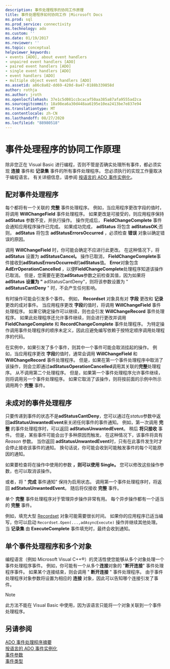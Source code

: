 ```yaml
---
description: 事件处理程序的协同工作原理
title: 事件处理程序如何协同工作 |Microsoft Docs
ms.prod: sql
ms.prod_service: connectivity
ms.technology: ado
ms.custom: ''
ms.date: 01/19/2017
ms.reviewer: ''
ms.topic: conceptual
helpviewer_keywords:
- events [ADO], about event handlers
- unpaired event handlers [ADO]
- paired event handlers [ADO]
- single event handlers [ADO]
- event handlers [ADO]
- multiple object event handlers [ADO]
ms.assetid: a86c8a02-dd69-420d-8a47-0188b339858d
author: rothja
ms.author: jroth
ms.openlocfilehash: 37e1c5d081ccbcacaf50aa385a87afa9555ad2ca
ms.sourcegitcommit: 18a98ea6a30d448aa6195e10ea2413be7e837e94
ms.translationtype: MT
ms.contentlocale: zh-CN
ms.lasthandoff: 08/27/2020
ms.locfileid: "88980518"
---
```

# <a name="how-event-handlers-work-together"></a>事件处理程序的协同工作原理
除非您正在 Visual Basic 进行编程，否则不管是否确实处理所有事件，都必须实现 **连接** 事件和 **记录集** 事件的所有事件处理程序。 您必须执行的实现工作量取决于编程语言。 有关详细信息，请参阅 [按语言的 ADO 事件实例化](./ado-event-instantiation-by-language.md)。  
  
## <a name="paired-event-handlers"></a>配对事件处理程序  
 每个都将有一个关联的 **完整** 事件处理程序。 例如，当应用程序更改字段的值时，将调用 **WillChangeField** 事件处理程序。 如果更改是可接受的，则应用程序保持 **adStatus** 参数不变，并执行操作。 操作完成后， **FieldChangeComplete** 事件会通知应用程序操作已完成。 如果成功完成， **adStatus** 将包含 **adStatusOK**;否则， **adStatus** 将包含 **adStatusErrorsOccurred** ，必须检查 **错误** 对象以确定错误的原因。  
  
 调用 **WillChangeField** 时，你可能会确定不应进行此更改。 在这种情况下，将 **adStatus** 设置为 **adStatusCancel。** 操作已取消， **FieldChangeComplete**事件接收到**adStatusErrorsOccurred**的**adStatus**值。 **Error**对象包含**AdErrOperationCancelled** ，以便**FieldChangeComplete**处理程序知道该操作已取消。 但是，您需要在更改**adStatus**参数之前检查其值，因为如果将**adStatus** **设置为 "** adStatusCantDeny"，则将该参数设置为 " **adStatusCantDeny** " 时，不会产生任何影响。  
  
 有时操作可能会引发多个事件。 例如， **Recordset** 对象具有对 **字段** 更改和 **记录** 更改的成对事件。 当应用程序更改 **字段**的值时，将调用 **WillChangeField** 事件处理程序。 如果它确定操作可以继续，则也会引发 **WillChangeRecord** 事件处理程序。 如果此处理程序还允许事件继续，则会进行更改并调用 **FieldChangeComplete** 和 **RecordChangeComplete** 事件处理程序。 为特定操作调用事件处理程序的顺序未定义，因此应避免编写依赖于按特定顺序调用处理程序的代码。  
  
 在实例中，如果引发了多个事件，则其中一个事件可能会取消挂起的操作。 例如，当应用程序更改 **字段**的值时，通常会调用 **WillChangeField** 和 **WillChangeRecord** 事件处理程序。 但是，如果在第一个事件处理程序中取消了该操作，则会立即通过**adStatusOperationCancelled**调用其关联的**完整**处理程序。 从不调用第二个处理程序。 但是，如果第一个事件处理程序允许事件继续，则将调用另一个事件处理程序。 如果它取消了该操作，则将按前面的示例中所示调用两个 **完整** 事件。  
  
## <a name="unpaired-event-handlers"></a>未成对的事件处理程序  
 只要传递到事件的状态不是**adStatusCantDeny**，您可以通过在*status*参数中返回**adStatusUnwantedEvent**来关闭任何事件的事件通知。 例如，第一次调用 **完整** 的事件处理程序时，可以返回 **adStatusUnwantedEvent**。 稍后 **将只接收** 事件。 但是，某些事件可能会出于多种原因而触发。 在这种情况下，该事件将具有 *Reason* 参数。 当你返回 **adStatusUnwantedEvent**时，只有在此事件发生时才会停止接收该事件的通知。 换句话说，你可能会收到可能触发事件的每个可能原因的通知。  
  
 如果要检查将在操作中使用的参数 **，则可以使用 Single。** 您可以修改这些操作参数，也可以取消该操作。  
  
 或者，将 " **完成** 事件通知" 保持为启用状态。 调用第一个事件处理程序时，将返回 **adStatusUnwantedEvent**。 随后将仅接收 **完整** 事件。  
  
 单个 **完整** 事件处理程序对于管理异步操作非常有用。 每个异步操作都有一个适当的 **完整** 事件。  
  
 例如，填充大型 [Recordset](../../reference/ado-api/recordset-object-ado.md) 对象可能需要很长时间。 如果你的应用程序已适当编写，你可以启动 `Recordset.Open(...,adAsyncExecute)` 操作并继续其他处理。 当 **记录集** 由 **ExecuteComplete** 事件填充时，最终会收到通知。  
  
## <a name="single-event-handlers-and-multiple-objects"></a>单个事件处理程序和多个对象  
 编程语言（例如 Microsoft Visual C++®）的灵活性使您能够从多个对象处理一个事件处理程序事件。 例如，你可能有一个从多个**连接**对象的 "**断开连接**" 事件处理程序事件。 如果某个连接结束，则会调用 " **断开连接** " 事件处理程序。 由于事件处理程序对象参数将设置为相应的 **连接** 对象，因此可以告知哪个连接引发了事件。  
  
> [!NOTE]
>  此方法不能在 Visual Basic 中使用，因为该语言只能将一个对象关联到一个事件处理程序。  
  
## <a name="see-also"></a>另请参阅  
 [ADO 事件处理程序摘要](./ado-event-handler-summary.md)   
 [按语言的 ADO 事件实例化](./ado-event-instantiation-by-language.md)   
 [事件参数](./event-parameters.md)   
 [事件类型](./types-of-events.md)